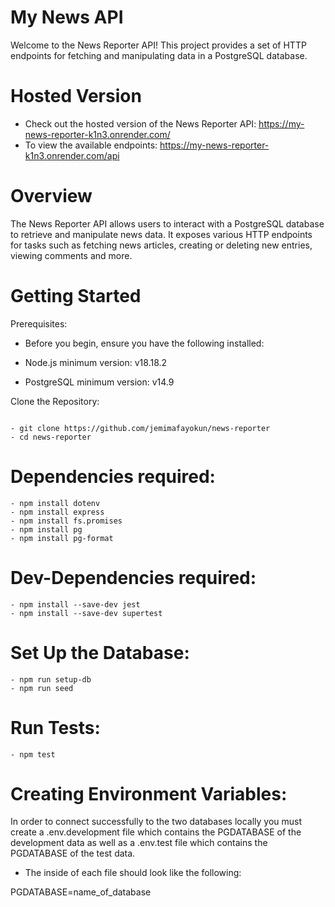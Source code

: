 # My News API

Welcome to the News Reporter API! This project provides a set of HTTP endpoints for fetching and manipulating data in a PostgreSQL database.

# Hosted Version

- Check out the hosted version of the News Reporter API: https://my-news-reporter-k1n3.onrender.com/
- To view the available endpoints: https://my-news-reporter-k1n3.onrender.com/api

# Overview

The News Reporter API allows users to interact with a PostgreSQL database to retrieve and manipulate news data. It exposes various HTTP endpoints for tasks such as fetching news articles, creating or deleting new entries, viewing comments and more.

# Getting Started

Prerequisites:

- Before you begin, ensure you have the following installed:

- Node.js minimum version: v18.18.2
- PostgreSQL minimum version: v14.9

Clone the Repository:

```

- git clone https://github.com/jemimafayokun/news-reporter
- cd news-reporter

```

# Dependencies required:

```
- npm install dotenv
- npm install express
- npm install fs.promises
- npm install pg
- npm install pg-format

```

# Dev-Dependencies required:

```
- npm install --save-dev jest
- npm install --save-dev supertest

```

# Set Up the Database:

```
- npm run setup-db
- npm run seed

```

# Run Tests:

```
- npm test

```

# Creating Environment Variables:

In order to connect successfully to the two databases locally you must create a .env.development file which contains the PGDATABASE of the development data as well as a .env.test file which contains the PGDATABASE of the test data.

- The inside of each file should look like the following:

PGDATABASE=name_of_database
